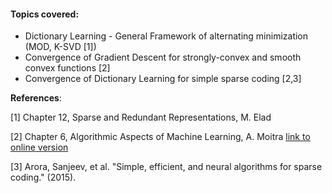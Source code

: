 #### Topics covered:

* Dictionary Learning - General Framework of alternating minimization (MOD, K-SVD [1])
* Convergence of Gradient Descent for strongly-convex and smooth convex functions [2]
* Convergence of Dictionary Learning for simple sparse coding [2,3]

**References**: 

[1] Chapter 12, Sparse and Redundant Representations, M. Elad

[2] Chapter 6, Algorithmic Aspects of Machine Learning, A. Moitra [link to online version](http://people.csail.mit.edu/moitra/docs/bookexv2.pdf)

[3] Arora, Sanjeev, et al. "Simple, efficient, and neural algorithms for sparse coding." (2015).
